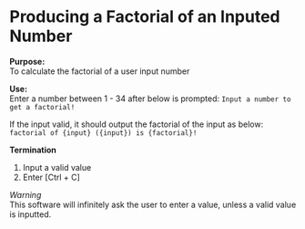 # Producing a Factorial of an Inputed Number

**Purpose:**\
To calculate the factorial of a user input number

**Use:**\
Enter a number between 1 - 34 after below is prompted:
`Input a number to get a factorial!`

If the input valid, it should output the factorial of the input as below:
`factorial of {input} ({input}) is {factorial}!`

**Termination**

1. Input a valid value
2. Enter [Ctrl + C]

_Warning_\
This software will infinitely ask the user to enter a value, unless a valid value is inputted.